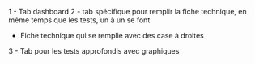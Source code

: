
1 - Tab dashboard
2 - tab spécifique pour remplir la fiche technique, en même temps que les tests, un à un se font
   * Fiche technique qui se remplie avec des case à droites 

3 - Tab pour les tests approfondis avec graphiques
